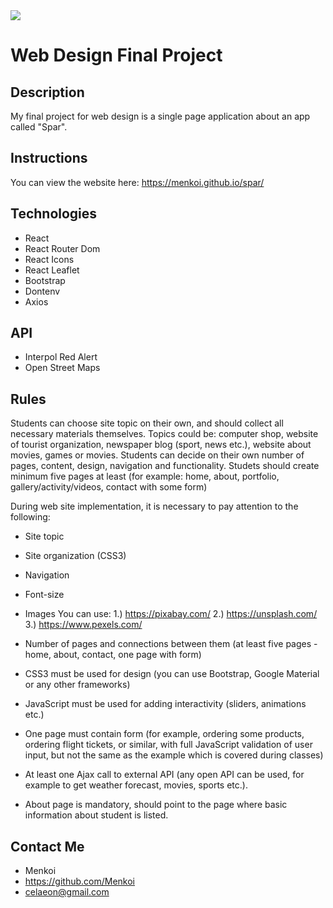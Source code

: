 <img src="https://i.imgur.com/cUWP3MY.png"/>

# Web Design Final Project

## Description
My final project for web design is a single page application about an app called "Spar".

## Instructions
You can view the website here: https://menkoi.github.io/spar/

## Technologies
- React
- React Router Dom
- React Icons
- React Leaflet 
- Bootstrap
- Dontenv
- Axios

## API
- Interpol Red Alert
- Open Street Maps

## Rules
Students can choose site topic on their own, and should collect all necessary
materials themselves.
Topics could be: computer shop, website of tourist organization, newspaper
blog (sport, news etc.), website about movies, games or movies.
Students can decide on their own number of pages, content, design, navigation
and functionality. Studets should create minimum five pages at least (for
example: home, about, portfolio, gallery/activity/videos, contact with some
form)

During web site implementation, it is necessary to pay attention to the
following:
- Site topic
- Site organization (CSS3)
- Navigation
- Font-size
- Images
You can use:
 1.) https://pixabay.com/
 2.) https://unsplash.com/
 3.) https://www.pexels.com/
 
- Number of pages and connections between them (at least five pages -
home, about, contact, one page with form)
- CSS3 must be used for design (you can use Bootstrap, Google Material
or any other frameworks)
- JavaScript must be used for adding interactivity (sliders, animations
etc.)
- One page must contain form (for example, ordering some products,
ordering flight tickets, or similar, with full JavaScript validation
of user input, but not the same as the example which is covered during
classes)
- At least one Ajax call to external API (any open API can be used, for
example to get weather forecast, movies, sports etc.).
- About page is mandatory, should point to the page where basic
information about student is listed.







## Contact Me
  - Menkoi
  - https://github.com/Menkoi
  - celaeon@gmail.com

